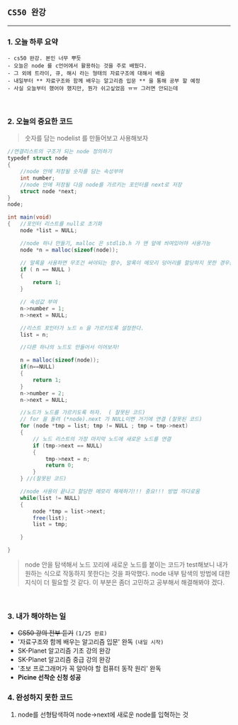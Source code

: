 ## `CS50 완강`
---

### 1. 오늘 하루 요약
    - cs50 완강. 본인 너무 뿌듯
    - 오늘은 node 를 c언어에서 활용하는 것을 주로 배웠다.
    - 그 외에 트라이, 큐, 해시 라는 형태의 자료구조에 대해서 배움
    - 내일부터 ** 자료구조와 함께 배우는 알고리즘 입문 ** 을 통해 공부 할 예정
    - 사실 오늘부터 했어야 했지만, 뭔가 쉬고싶었음 ㅠㅠ 그러면 안되는데
<br/>

### 2. 오늘의 중요한 코드
> 숫자를 담는 nodelist 를 만들어보고 사용해보자

```cs
//연결리스트의 구조가 되는 node 정의하기
typedef struct node
{
    //node 안에 저장될 숫자를 담는 속성부여
    int number;
    //node 안에 저장될 다음 node를 가르키는 포인터를 next로 저장 
    struct node *next;
}
node;

int main(void)
{   //포인터 리스트를 null로 초기화
    node *list = NULL; 

    //node 하나 만들기, malloc 은 stdlib.h 가 맨 앞에 씌여있어야 사용가능 
    node *n = malloc(sizeof(node)); 

    // 말록을 사용하면 무조건 써야되는 함수, 말록이 메모리 덩어리를 할당하지 못한 경우를 예외처리함.
    if ( n == NULL )
    {
        return 1;
    }

    // 속성값 부여
    n->number = 1;
    n->next = NULL;

    //리스트 포인터가 노드 n 을 가르키도록 설정한다.
    list = n;

    //다른 하나의 노드도 만들어서 이어보자!

    n = malloc(sizeof(node));
    if(n==NULL)
    {
        return 1;
    }
    n->number = 2;
    n->next = NULL;

    //노드가 노드를 가르키도록 하자.  ( 잘못된 코드)
    // for 을 돌려 (*node).next 가 NULL이면 거기에 연결 (잘못된 코드)
    for (node *tmp = list; tmp != NULL ; tmp = tmp->next)
    {
        // 노드 리스트의 가장 마지막 노드에 새로운 노드를 연결
        if (tmp->next == NULL)
        {
            tmp->next = n;
            return 0;
        }   
    } //(잘못된 코드)

    //node 사용이 끝나고 할당한 메모리 해제하기!!! 중요!!! 방법 까다로움
    while(list != NULL)
    {
        node *tmp = list->next;
        free(list);
        list = tmp;

    }

}
```
>node 안을 탐색해서 노드 꼬리에 새로운 노드를 붙이는 코드가  test해보니 내가 원하는 식으로 작동하지 못한다는 것을 파악했다. node 내부 탐색의 방법에 대한 지식이 더 필요할 것 같다. 이 부분은 좀더 고민하고 공부해서 해결해봐야 겠다. 
<br/>


### 3. 내가 해야하는 일

 - ~~CS50 강의 전부 듣기~~ `(1/25 완료)`
 - '자료구조와 함께 배우는 알고리즘 입문' 완독 `(내일 시작)`
 - SK-Planet 알고리즘 기초 강의 완강
 - SK-Planet 알고리즘 중급 강의 완강
 - '초보 프로그래머가 꼭 알아야 할 컴퓨터 동작 원리' 완독
 - **Picine 선착순 신청 성공**

### 4. 완성하지 못한 코드
1. node를 선형탐색하여 node->next에 새로운 node를 입혁하는 것